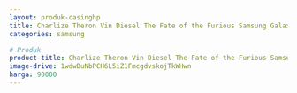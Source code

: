 ```yaml
---
layout: produk-casinghp
title: Charlize Theron Vin Diesel The Fate of the Furious Samsung Galaxy S9 Case
categories: samsung

# Produk
product-title: Charlize Theron Vin Diesel The Fate of the Furious Samsung Galaxy S9 Case
image-drive: 1wdwDuNbPCH6L5iZ1FmcgdvskojTkWHwn
harga: 90000
---
```

